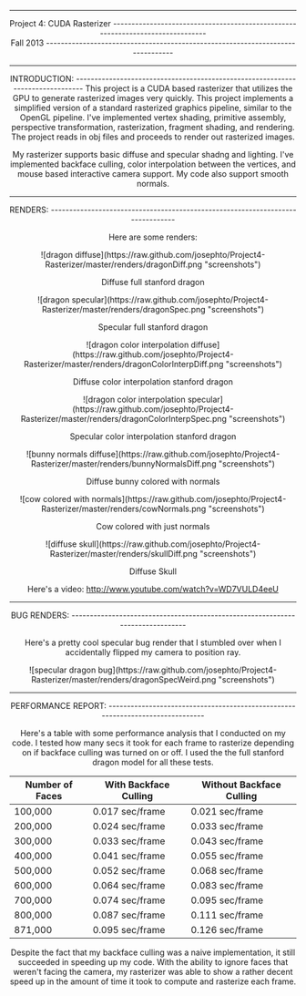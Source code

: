 -------------------------------------------------------------------------------
<center>Project 4: CUDA Rasterizer
-------------------------------------------------------------------------------
<center>Fall 2013
-------------------------------------------------------------------------------

-------------------------------------------------------------------------------
<center>INTRODUCTION:
-------------------------------------------------------------------------------
This project is a CUDA based rasterizer that utilizes the GPU to generate rasterized images very quickly. This project implements a simplified version of a standard rasterized graphics pipeline, similar to the OpenGL pipeline. I've implemented vertex shading, primitive assembly, perspective transformation, rasterization, fragment shading, and rendering. The project reads in obj files and proceeds to render out rasterized images. 

My rasterizer supports basic diffuse and specular shadng and lighting. I've implemented backface culling, color interpolation between the vertices, and mouse based interactive camera support. My code also support smooth normals.

-------------------------------------------------------------------------------
<center>RENDERS:
-------------------------------------------------------------------------------

Here are some renders:

<center>![dragon diffuse](https://raw.github.com/josephto/Project4-Rasterizer/master/renders/dragonDiff.png "screenshots")

Diffuse full stanford dragon

<center>![dragon specular](https://raw.github.com/josephto/Project4-Rasterizer/master/renders/dragonSpec.png "screenshots")

Specular full stanford dragon

<center>![dragon color interpolation diffuse](https://raw.github.com/josephto/Project4-Rasterizer/master/renders/dragonColorInterpDiff.png "screenshots")

Diffuse color interpolation stanford dragon

<center>![dragon color interpolation specular](https://raw.github.com/josephto/Project4-Rasterizer/master/renders/dragonColorInterpSpec.png "screenshots")

Specular color interpolation stanford dragon

<center>![bunny normals diffuse](https://raw.github.com/josephto/Project4-Rasterizer/master/renders/bunnyNormalsDiff.png "screenshots") 

Diffuse bunny colored with normals

<center>![cow colored with normals](https://raw.github.com/josephto/Project4-Rasterizer/master/renders/cowNormals.png "screenshots")

Cow colored with just normals

<center>![diffuse skull](https://raw.github.com/josephto/Project4-Rasterizer/master/renders/skullDiff.png "screenshots")

Diffuse Skull

Here's a video: http://www.youtube.com/watch?v=WD7VULD4eeU

-------------------------------------------------------------------------------
<center>BUG RENDERS:
-------------------------------------------------------------------------------

Here's a pretty cool specular bug render that I stumbled over when I accidentally flipped my camera to position ray.

<center>![specular dragon bug](https://raw.github.com/josephto/Project4-Rasterizer/master/renders/dragonSpecWeird.png "screenshots")

-------------------------------------------------------------------------------
<center>PERFORMANCE REPORT:
-------------------------------------------------------------------------------

Here's a table with some performance analysis that I conducted on my code. I tested how many secs it took for each frame to rasterize depending on if backface culling was turned on or off. I used the the full stanford dragon model for all these tests.

Number of Faces | With Backface Culling | Without Backface Culling
------------------|------------------------|---------------------
100,000    |  0.017 sec/frame | 0.021 sec/frame
200,000    |  0.024 sec/frame | 0.033 sec/frame
300,000    |  0.033 sec/frame | 0.043 sec/frame
400,000    |  0.041 sec/frame | 0.055 sec/frame
500,000    |  0.052 sec/frame | 0.068 sec/frame
600,000    |  0.064 sec/frame | 0.083 sec/frame
700,000    |  0.074 sec/frame | 0.095 sec/frame
800,000    |  0.087 sec/frame | 0.111 sec/frame
871,000    |  0.095 sec/frame | 0.126 sec/frame

Despite the fact that my backface culling was a naive implementation, it still succeeded in speeding up my code. With the ability to ignore faces that weren't facing the camera, my rasterizer was able to show a rather decent speed up in the amount of time it took to compute and rasterize each frame.
